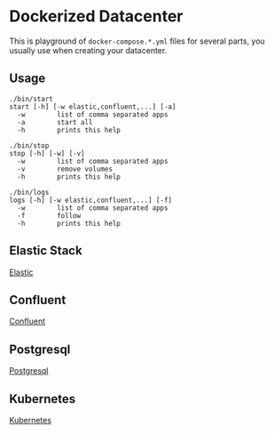 # Dockerized Datacenter

This is playground of `docker-compose.*.yml` files for several parts, you usually use when creating your datacenter.

## Usage

```
./bin/start
start [-h] [-w elastic,confluent,...] [-a]
  -w		list of comma separated apps
  -a		start all
  -h		prints this help
```

```
./bin/stop
stop [-h] [-w] [-v]
  -w		list of comma separated apps
  -v		remove volumes
  -h		prints this help
```

```
./bin/logs
logs [-h] [-w elastic,confluent,...] [-f]
  -w		list of comma separated apps
  -f		follow
  -h		prints this help
```

## Elastic Stack

[Elastic](docs/elastic.md)


## Confluent

[Confluent](docs/confluent.md)

## Postgresql

[Postgresql](docs/postgresql.md)

## Kubernetes

[Kubernetes](docs/k8s.md)